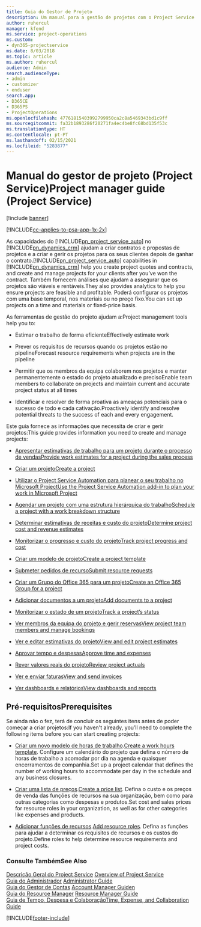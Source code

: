 ```yaml
---
title: Guia do Gestor de Projeto
description: Um manual para a gestão de projetos com o Project Service
author: ruhercul
manager: kfend
ms.service: project-operations
ms.custom:
- dyn365-projectservice
ms.date: 8/03/2018
ms.topic: article
ms.author: ruhercul
audience: Admin
search.audienceType:
- admin
- customizer
- enduser
search.app:
- D365CE
- D365PS
- ProjectOperations
ms.openlocfilehash: 47761815403992799950ca2c8a5469343bd1c9ff
ms.sourcegitcommit: fa32b1893286f20271fa4ec4be8fc68bd135f53c
ms.translationtype: HT
ms.contentlocale: pt-PT
ms.lasthandoff: 02/15/2021
ms.locfileid: "5283877"
---
```

# <a name="project-manager-guide-project-service"></a><span data-ttu-id="75f0c-103">Manual do gestor de projeto (Project Service)</span><span class="sxs-lookup"><span data-stu-id="75f0c-103">Project manager guide (Project Service)</span></span>

[!include [banner](../includes/psa-now-project-operations.md)]

[!INCLUDE[cc-applies-to-psa-app-1x-2x](../includes/cc-applies-to-psa-app-1x-2x.md)]

<span data-ttu-id="75f0c-104">As capacidades do [!INCLUDE[pn_project_service_auto](../includes/pn-project-service-auto.md)] no [!INCLUDE[pn_dynamics_crm](../includes/pn-dynamics-crm.md)] ajudam a criar contratos e propostas de projetos e a criar e gerir os projetos para os seus clientes depois de ganhar o contrato.</span><span class="sxs-lookup"><span data-stu-id="75f0c-104">[!INCLUDE[pn_project_service_auto](../includes/pn-project-service-auto.md)] capabilities in [!INCLUDE[pn_dynamics_crm](../includes/pn-dynamics-crm.md)] help you create project quotes and contracts, and create and manage projects for your clients after you’ve won the contract.</span></span> <span data-ttu-id="75f0c-105">Também fornecem análises que ajudam a assegurar que os projetos são viáveis e rentáveis.</span><span class="sxs-lookup"><span data-stu-id="75f0c-105">They also provides analytics to help you ensure projects are feasible and profitable.</span></span> <span data-ttu-id="75f0c-106">Poderá configurar os projetos com uma base temporal, nos materiais ou no preço fixo.</span><span class="sxs-lookup"><span data-stu-id="75f0c-106">You can set up projects on a time and materials or fixed-price basis.</span></span>  
  
 <span data-ttu-id="75f0c-107">As ferramentas de gestão do projeto ajudam a:</span><span class="sxs-lookup"><span data-stu-id="75f0c-107">Project management tools help you to:</span></span>  
  
-   <span data-ttu-id="75f0c-108">Estimar o trabalho de forma eficiente</span><span class="sxs-lookup"><span data-stu-id="75f0c-108">Effectively estimate work</span></span>  
  
-   <span data-ttu-id="75f0c-109">Prever os requisitos de recursos quando os projetos estão no pipeline</span><span class="sxs-lookup"><span data-stu-id="75f0c-109">Forecast resource requirements when projects are in the pipeline</span></span>  
  
-   <span data-ttu-id="75f0c-110">Permitir que os membros da equipa colaborem nos projetos e manter permanentemente o estado do projeto atualizado e preciso</span><span class="sxs-lookup"><span data-stu-id="75f0c-110">Enable team members to collaborate on projects and maintain current and accurate project status at all times</span></span>  
  
-   <span data-ttu-id="75f0c-111">Identificar e resolver de forma proativa as ameaças potenciais para o sucesso de todo e cada cativação.</span><span class="sxs-lookup"><span data-stu-id="75f0c-111">Proactively identify and resolve potential threats to the success of each and every engagement.</span></span>  
  
<span data-ttu-id="75f0c-112">Este guia fornece as informações que necessita de criar e gerir projetos:</span><span class="sxs-lookup"><span data-stu-id="75f0c-112">This guide provides information you need to create and manage projects:</span></span>  
  
-   [<span data-ttu-id="75f0c-113">Apresentar estimativas de trabalho para um projeto durante o processo de vendas</span><span class="sxs-lookup"><span data-stu-id="75f0c-113">Provide work estimates for a project during the sales process</span></span>](../psa/provide-estimates-project-during-sales-process.md)  
  
-   [<span data-ttu-id="75f0c-114">Criar um projeto</span><span class="sxs-lookup"><span data-stu-id="75f0c-114">Create a project</span></span>](../psa/create-project.md)  
  
-   [<span data-ttu-id="75f0c-115">Utilizar o Project Service Automation para planear o seu trabalho no Microsoft Project</span><span class="sxs-lookup"><span data-stu-id="75f0c-115">Use the Project Service Automation add-in to plan your work in Microsoft Project</span></span>](../psa/add-plan-work-microsoft-project.md)  
  
-   [<span data-ttu-id="75f0c-116">Agendar um projeto com uma estrutura hierárquica do trabalho</span><span class="sxs-lookup"><span data-stu-id="75f0c-116">Schedule a project with a work breakdown structure</span></span>](../psa/schedule-project-work-breakdown-structure.md)  
  
-   [<span data-ttu-id="75f0c-117">Determinar estimativas de receitas e custo do projeto</span><span class="sxs-lookup"><span data-stu-id="75f0c-117">Determine project cost and revenue estimates</span></span>](../psa/determine-project-cost-revenue-estimates.md)  
  
-   [<span data-ttu-id="75f0c-118">Monitorizar o progresso e custo do projeto</span><span class="sxs-lookup"><span data-stu-id="75f0c-118">Track project progress and cost</span></span>](../psa/track-project-progress-cost.md)  
  
-   [<span data-ttu-id="75f0c-119">Criar um modelo de projeto</span><span class="sxs-lookup"><span data-stu-id="75f0c-119">Create a project template</span></span>](../psa/create-project-template.md)  
  
-   [<span data-ttu-id="75f0c-120">Submeter pedidos de recurso</span><span class="sxs-lookup"><span data-stu-id="75f0c-120">Submit resource requests</span></span>](../psa/submit-resource-requests.md)  
  
-   [<span data-ttu-id="75f0c-121">Criar um Grupo do Office 365 para um projeto</span><span class="sxs-lookup"><span data-stu-id="75f0c-121">Create an Office 365 Group for a project</span></span>](../psa/create-office-365-group-project.md)  
  
-   [<span data-ttu-id="75f0c-122">Adicionar documentos a um projeto</span><span class="sxs-lookup"><span data-stu-id="75f0c-122">Add documents to a project</span></span>](../psa/add-documents-project.md)  
  
-   [<span data-ttu-id="75f0c-123">Monitorizar o estado de um projeto</span><span class="sxs-lookup"><span data-stu-id="75f0c-123">Track a project’s status</span></span>](../psa/track-project-status.md)  
  
-   [<span data-ttu-id="75f0c-124">Ver membros da equipa do projeto e gerir reservas</span><span class="sxs-lookup"><span data-stu-id="75f0c-124">View project team members and manage bookings</span></span>](../psa/view-project-team-members-manage-bookings.md)  
  
-   [<span data-ttu-id="75f0c-125">Ver e editar estimativas do projeto</span><span class="sxs-lookup"><span data-stu-id="75f0c-125">View and edit project estimates</span></span>](../psa/view-edit-project-estimates.md)  
  
-   [<span data-ttu-id="75f0c-126">Aprovar tempo e despesas</span><span class="sxs-lookup"><span data-stu-id="75f0c-126">Approve time and expenses</span></span>](../psa/approve-time-expenses.md)  
  
-   [<span data-ttu-id="75f0c-127">Rever valores reais do projeto</span><span class="sxs-lookup"><span data-stu-id="75f0c-127">Review project actuals</span></span>](../psa/review-project-actuals.md)  
  
-   [<span data-ttu-id="75f0c-128">Ver e enviar faturas</span><span class="sxs-lookup"><span data-stu-id="75f0c-128">View and send invoices</span></span>](../psa/view-send-invoices.md)  
  
-   [<span data-ttu-id="75f0c-129">Ver dashboards e relatórios</span><span class="sxs-lookup"><span data-stu-id="75f0c-129">View dashboards and reports</span></span>](../psa/view-dashboards-reports.md)  
  
## <a name="prerequisites"></a><span data-ttu-id="75f0c-130">Pré-requisitos</span><span class="sxs-lookup"><span data-stu-id="75f0c-130">Prerequisites</span></span>  
 <span data-ttu-id="75f0c-131">Se ainda não o fez, terá de concluir os seguintes itens antes de poder começar a criar projetos:</span><span class="sxs-lookup"><span data-stu-id="75f0c-131">If you haven't already, you’ll need to complete the following items before you can start creating projects:</span></span>  
  
-   <span data-ttu-id="75f0c-132">[Criar um novo modelo de horas de trabalho](../psa/create-work-hours-template.md).</span><span class="sxs-lookup"><span data-stu-id="75f0c-132">[Create a work hours template](../psa/create-work-hours-template.md).</span></span> <span data-ttu-id="75f0c-133">Configure um calendário do projeto que defina o número de horas de trabalho a acomodar por dia na agenda e quaisquer encerramentos de companhia.</span><span class="sxs-lookup"><span data-stu-id="75f0c-133">Set up a project calendar that defines the number of working hours to accommodate per day in the schedule and any business closures.</span></span>  
  
-   <span data-ttu-id="75f0c-134">[Criar uma lista de preços](../psa/create-price-list.md).</span><span class="sxs-lookup"><span data-stu-id="75f0c-134">[Create a price list](../psa/create-price-list.md).</span></span> <span data-ttu-id="75f0c-135">Defina o custo e os preços de venda das funções de recursos na sua organização, bem como para outras categorias como despesas e produtos.</span><span class="sxs-lookup"><span data-stu-id="75f0c-135">Set cost and sales prices for resource roles in your organization, as well as for other categories like expenses and products.</span></span>  
  
-   <span data-ttu-id="75f0c-136">[Adicionar funções de recursos](../psa/add-resource-roles.md).</span><span class="sxs-lookup"><span data-stu-id="75f0c-136">[Add resource roles](../psa/add-resource-roles.md).</span></span> <span data-ttu-id="75f0c-137">Defina as funções para ajudar a determinar os requisitos de recursos e os custos do projeto.</span><span class="sxs-lookup"><span data-stu-id="75f0c-137">Define roles to help determine resource requirements and project costs.</span></span>  
  
### <a name="see-also"></a><span data-ttu-id="75f0c-138">Consulte Também</span><span class="sxs-lookup"><span data-stu-id="75f0c-138">See Also</span></span>  
 <span data-ttu-id="75f0c-139">[Descrição Geral do Project Service](../psa/overview.md) </span><span class="sxs-lookup"><span data-stu-id="75f0c-139">[Overview of Project Service](../psa/overview.md) </span></span>  
 <span data-ttu-id="75f0c-140">[Guia do Administrador](../psa/admin-guide.md) </span><span class="sxs-lookup"><span data-stu-id="75f0c-140">[Administrator Guide](../psa/admin-guide.md) </span></span>  
 <span data-ttu-id="75f0c-141">[Guia do Gestor de Contas](../psa/account-manager-guide.md) </span><span class="sxs-lookup"><span data-stu-id="75f0c-141">[Account Manager Guiden](../psa/account-manager-guide.md) </span></span>  
 <span data-ttu-id="75f0c-142">[Guia do Resource Manager](../psa/resource-manager-guide.md) </span><span class="sxs-lookup"><span data-stu-id="75f0c-142">[Resource Manager Guide](../psa/resource-manager-guide.md) </span></span>  
 [<span data-ttu-id="75f0c-143">Guia de Tempo, Despesa e Colaboração</span><span class="sxs-lookup"><span data-stu-id="75f0c-143">Time, Expense, and Collaboration Guide</span></span>](../psa/time-expense-collaboration-guide.md)



[!INCLUDE[footer-include](../includes/footer-banner.md)]